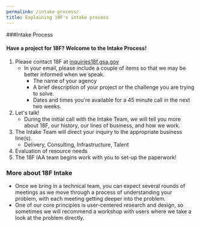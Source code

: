 ```yaml
---
permalink: /intake-process/
title: Explaining 18F's intake process
---
```


###Intake Process

#### Have a project for 18F? Welcome to the Intake Process!
1. Please contact 18F at [inquiries18f.gsa.gov](mailto:inquiries18f.gsa.gov)
   * In your email, please include a couple of items so that we may be better informed when we speak.
     * The name of your agency
     * A brief description of your project or the challenge you are trying to solve.
     * Dates and times you're available for a 45 minute call in the next two weeks. 
2. Let's talk!
   * During the initial call with the Intake Team, we will tell you more about 18F, our history, our lines of business, and how we work.
3. The Intake Team will direct your inquiry to the appropriate business line(s).
   * Delivery, Consulting, Infrastructure, Talent
4. Evaluation of resource needs
5. The 18F IAA team begins work with you to set-up the paperwork!

### More about 18F Intake

* Once we bring in a technical team, you can expect several rounds of meetings as we move through a process of understanding your problem, with each meeting getting deeper into the problem.
* One of our core principles is user-centered research and design, so sometimes we will recommend a workshop with users where we take a look at the problem directly.
